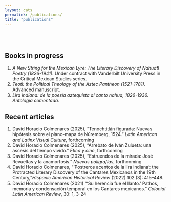 ```yaml
---
layout: cats
permalink: /publications/
title: "publications"
---
```


<br>
<br>

## Books in progress

<ol class="fa-ul">
  <li><span class="fa-li"><i class="fa fa-book"></i></span><i>A New String for the Mexican Lyre: The Literary Discovery of Nahuatl Poetry (1826-1941)</i>. Under contract with Vanderbilt University Press in the Critical Mexican Studies series.</li>
  <li><span class="fa-li"><i class="fa fa-book"></i></span><i>Teotl: the Political Theology of the Aztec Pantheon (1521-1781).</i> Advanced manuscript.</li>
  <li><span class="fa-li"><i class="fa fa-book"></i></span><i>Lira indiana: de la poesía aztequista al canto nahua, 1826-1936. Antología comentada.</i></li>
</ol>

## Recent articles
<ol class="fa-ul">

  <li><span class="fa-li"><i class="fa fa-paperclip"></i></span>David Horacio Colmenares (2025), “Tenochtitlán figurada: Nuevas hipótesis sobre el plano-mapa de Núremberg, 1524.” <i>Latin American and Latinx Visual Culture</i>, forthcoming</li>
    <li><span class="fa-li"><i class="fa fa-paperclip"></i></span>David Horacio Colmenares (2025), “Arrebato de Iván Zulueta: una ascesis del tiempo vivido.” <i>Ética y cine</i>, forthcoming</li>
    <li><span class="fa-li"><i class="fa fa-paperclip"></i></span>David Horacio Colmenares (2025), “Estruendos de la mirada: José Revueltas y la anamorfosis.” <i>Nuevas poligrafías</i>, forthcoming</li>
  <li><span class="fa-li"><i class="fa fa-paperclip"></i></span>David Horacio Colmenares, “‘Postreros acentos de la lira indiana’: the Protracted Literary Discovery of the Cantares Mexicanos in the 19th Century,”<i>Hispanic American Historical Review</i> (2022) 102 (3): 415–448.</li>
  <li><span class="fa-li"><i class="fa fa-paperclip"></i></span>David Horacio Colmenares (2021) “‘Su herencia fue el llanto.’ Pathos, memoria y condensación temporal en los Cantares mexicanos.” <i>Colonial Latin American Review</i>, 30: 1, 3-24</li>
</ol>
